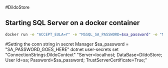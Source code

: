 #DildoStore
## Starting SQL Server on a docker container
```zsh
docker run -e "ACCEPT_EULA=Y" -e "MSSQL_SA_PASSWORD=$sa_password" -e "MSSQL_PID=Evaluation" -p 1433:1433 -v sqlvolume:/var/opt/mssql --rm --name mssql --hostname sqlpreview -d mcr.microsoft.com/mssql/server:2022-preview-ubuntu-22.04
```

#Setting the conn string in secret Manager
$sa_password = "SA_PASSWORD_GOES_HERE"
dotnet user-secrets set "ConnectionStrings:DildoContext" "Server=localhost; DataBase=DildoStore; User Id=sa; Password=$sa_password; TrustServerCertificate=True;"